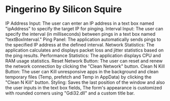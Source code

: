 # Pingerino By Silicon Squire
IP Address Input: The user can enter an IP address in a text box named "ipAddress" to specify the target IP for pinging.
Interval Input: The user can specify the interval (in milliseconds) between pings in a text box named "textBoxInterval."
Ping Panel: The application automatically sends pings to the specified IP address at the defined interval.
Network Statistics: The application calculates and displays packet loss and jitter statistics based on the ping results.
Performance Statistics: The application displays CPU and RAM usage statistics.
Reset Network Button: The user can reset and renew the network connection by clicking the "Clean Network" button.
Clean N Kill Button: The user can Kill unresponsive apps in the background and clean temporary files (Temp, prefetch and Temp in AppData) by clicking the "Clean N Kill" button.
Styling: Saves the last position of the window and also the user inputs in the text box fields, The form's appearance is customized with rounded corners using "Gdi32.dll" and a custom title bar.
